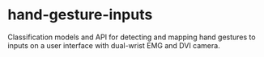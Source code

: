 # hand-gesture-inputs
Classification models and API for detecting and mapping hand gestures to inputs on a user interface with dual-wrist EMG and DVI camera.
